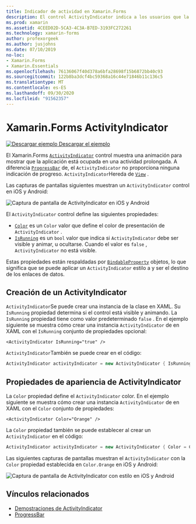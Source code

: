 ```yaml
---
title: Indicador de actividad en Xamarin.Forms
description: El control ActivityIndicator indica a los usuarios que la aplicación está ocupada en una actividad prolongada, sin indicar ningún progreso. En este artículo se explica cómo usar una ActivityIndicator en XAML y en el código.
ms.prod: xamarin
ms.assetid: 4CEED02D-5CA3-4C3A-B7ED-3193FC272261
ms.technology: xamarin-forms
author: profexorgeek
ms.author: jusjohns
ms.date: 07/10/2019
no-loc:
- Xamarin.Forms
- Xamarin.Essentials
ms.openlocfilehash: 76136067f40d378a6bfa28698f15b6872bb40c93
ms.sourcegitcommit: 122b8ba3dcf4bc59368a16c44e71846b11c136c5
ms.translationtype: MT
ms.contentlocale: es-ES
ms.lasthandoff: 09/30/2020
ms.locfileid: "91562357"
---
```

# <a name="no-locxamarinforms-activityindicator"></a>Xamarin.Forms ActivityIndicator
[![Descargar ejemplo](~/media/shared/download.png) Descargar el ejemplo](https://docs.microsoft.com/samples/xamarin/xamarin-forms-samples/userinterface-activityindicatordemos/)

El Xamarin.Forms [`ActivityIndicator`](xref:Xamarin.Forms.ActivityIndicator) control muestra una animación para mostrar que la aplicación está ocupada en una actividad prolongada. A diferencia [`ProgressBar`](xref:Xamarin.Forms.ProgressBar) de, el `ActivityIndicator` no proporciona ninguna indicación de progreso. `ActivityIndicator`Hereda de [`View`](xref:Xamarin.Forms.View) .

Las capturas de pantallas siguientes muestran un `ActivityIndicator` control en iOS y Android:

![Captura de pantalla de ActivityIndicator en iOS y Android](activityindicator-images/activityindicators-default.png "Captura de pantalla de ActivityIndicator en iOS y Android")

El `ActivityIndicator` control define las siguientes propiedades:

* [`Color`](xref:Xamarin.Forms.ActivityIndicator.Color) es un `Color` valor que define el color de presentación de `ActivityIndicator` .
* [`IsRunning`](xref:Xamarin.Forms.ActivityIndicator.IsRunning) es un `bool` valor que indica si `ActivityIndicator` debe ser visible y animar, u ocultarse. Cuando el valor es `false` , `ActivityIndicator` no está visible.

Estas propiedades están respaldadas por [`BindableProperty`](xref:Xamarin.Forms.BindableProperty) objetos, lo que significa que se puede aplicar un `ActivityIndicator` estilo a y ser el destino de los enlaces de datos.

## <a name="create-an-activityindicator"></a>Creación de un ActivityIndicator

`ActivityIndicator`Se puede crear una instancia de la clase en XAML. Su `IsRunning` propiedad determina si el control está visible y animando. La `IsRunning` propiedad tiene como valor predeterminado `false` . En el ejemplo siguiente se muestra cómo crear una instancia `ActivityIndicator` de en XAML con el `IsRunning` conjunto de propiedades opcional:

```xaml
<ActivityIndicator IsRunning="true" />
```

`ActivityIndicator`También se puede crear en el código:

```csharp
ActivityIndicator activityIndicator = new ActivityIndicator { IsRunning = true };
```

## <a name="activityindicator-appearance-properties"></a>Propiedades de apariencia de ActivityIndicator

La `Color` propiedad define el `ActivityIndicator` color. En el ejemplo siguiente se muestra cómo crear una instancia `ActivityIndicator` de en XAML con el `Color` conjunto de propiedades:

```xaml
<ActivityIndicator Color="Orange" />
```

La `Color` propiedad también se puede establecer al crear un `ActivityIndicator` en el código:

```csharp
ActivityIndicator activityIndicator = new ActivityIndicator { Color = Color.Orange };
```

Las siguientes capturas de pantallas muestran el `ActivityIndicator` con la `Color` propiedad establecida en `Color.Orange` en iOS y Android:

![Captura de pantalla de ActivityIndicator con estilo en iOS y Android](activityindicator-images/activityindicators-styled.png "Captura de pantalla de ActivityIndicator con estilo en iOS y Android")

## <a name="related-links"></a>Vínculos relacionados

* [Demostraciones de ActivityIndicator](/samples/xamarin/xamarin-forms-samples/userinterface-activityindicatordemos/)
* [ProgressBar](~/xamarin-forms/user-interface/progressbar.md)
